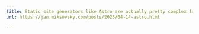 ```yaml
---
title: Static site generators like Astro are actually pretty complex for the problems they solve
url: https://jan.miksovsky.com/posts/2025/04-14-astro.html

---
```

